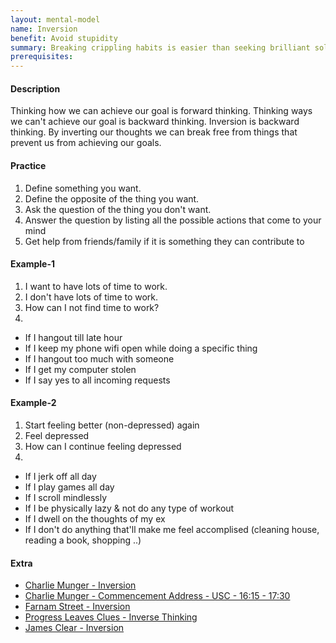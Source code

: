 ```yaml
---
layout: mental-model
name: Inversion
benefit: Avoid stupidity
summary: Breaking crippling habits is easier than seeking brilliant solutions
prerequisites: 
---
```


#### Description

Thinking how we can achieve our goal is forward thinking. Thinking ways we can't achieve our goal is backward thinking. Inversion is backward thinking. By inverting our thoughts we can break free from things that prevent us from achieving our goals. 

#### Practice

1. Define something you want.
2. Define the opposite of the thing you want.
3. Ask the question of the thing you don't want.
4. Answer the question by listing all the possible actions that come to your mind
5. Get help from friends/family if it is something they can contribute to

#### Example-1

1. I want to have lots of time to work.
2. I don't have lots of time to work.
3. How can I not find time to work?
4. 
- If I hangout till late hour
- If I keep my phone wifi open while doing a specific thing
- If I hangout too much with someone
- If I get my computer stolen
- If I say yes to all incoming requests

#### Example-2

1. Start feeling better (non-depressed) again
2. Feel depressed
3. How can I continue feeling depressed
4. 
- If I jerk off all day
- If I play games all day
- If I scroll mindlessly
- If I be physically lazy & not do any type of workout
- If I dwell on the thoughts of my ex
- If I don't do anything that'll make me feel accomplised (cleaning house, reading a book, shopping ..)

#### Extra


- [Charlie Munger - Inversion](https://www.yapss.com/post/collection-charlie-munger-16-inversion-thinking-process)
- [Charlie Munger - Commencement Address - USC - 16:15 - 17:30](https://youtu.be/5U0TE4oqj24?t=975) 
- [Farnam Street - Inversion](https://fs.blog/2013/10/inversion/)
- [
Progress Leaves Clues - Inverse Thinking](https://www.youtube.com/watch?v=BuK8XNwaUVo)
- [James Clear - Inversion](https://jamesclear.com/inversion)


